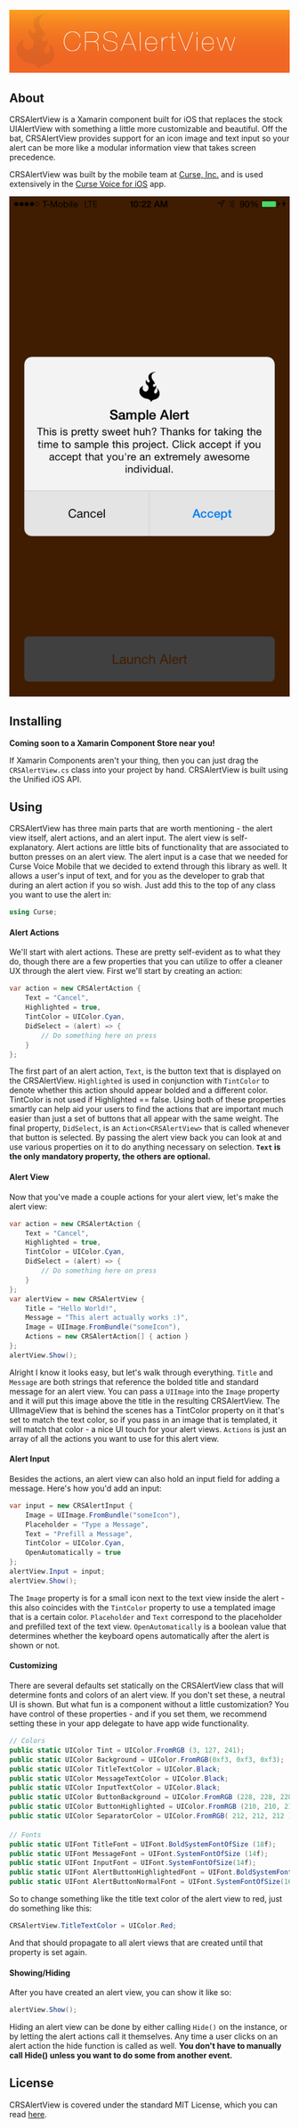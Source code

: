 ![banner](Resources/banner.png)

## About

CRSAlertView is a Xamarin component built for iOS that replaces the stock UIAlertView with something a little more customizable and beautiful. Off the bat, CRSAlertView provides support for an icon image and text input so your alert can be more like a modular information view that takes screen precedence. 

CRSAlertView was built by the mobile team at [Curse, Inc.](https://curseinc.com) and is used extensively in the [Curse Voice for iOS](https://itunes.apple.com/us/app/curse/id935720218) app.

![sample](Resources/sample.png)

## Installing

**Coming soon to a Xamarin Component Store near you!**

If Xamarin Components aren't your thing, then you can just drag the `CRSAlertView.cs` class into your project by hand. CRSAlertView is built using the Unified iOS API.

## Using

CRSAlertView has three main parts that are worth mentioning - the alert view itself, alert actions, and an alert input. The alert view is self-explanatory. Alert actions are little bits of functionality that are associated to button presses on an alert view. The alert input is a case that we needed for Curse Voice Mobile that we decided to extend through this library as well. It allows a user's input of text, and for you as the developer to grab that during an alert action if you so wish. Just add this to the top of any class you want to use the alert in:

```c#
using Curse;
```

#### Alert Actions

We'll start with alert actions. These are pretty self-evident as to what they do, though there are a few properties that you can utilize to offer a cleaner UX through the alert view. First we'll start by creating an action:

```c#
var action = new CRSAlertAction {
	Text = "Cancel",
	Highlighted = true,
	TintColor = UIColor.Cyan,
	DidSelect = (alert) => {
		// Do something here on press
	}
};
```

The first part of an alert action, `Text`, is the button text that is displayed on the CRSAlertView. `Highlighted` is used in conjunction with `TintColor` to denote whether this action should appear bolded and a different color. TintColor is not used if Highlighted == false. Using both of these properties smartly can help aid your users to find the actions that are important much easier than just a set of buttons that all appear with the same weight. The final property, `DidSelect`, is an `Action<CRSAlertView>` that is called whenever that button is selected. By passing the alert view back you can look at and use various properties on it to do anything necessary on selection. **`Text` is the only mandatory property, the others are optional.**

#### Alert View

Now that you've made a couple actions for your alert view, let's make the alert view:

```c#
var action = new CRSAlertAction {
	Text = "Cancel",
	Highlighted = true,
	TintColor = UIColor.Cyan,
	DidSelect = (alert) => {
		// Do something here on press
	}
};
var alertView = new CRSAlertView {
	Title = "Hello World!",
	Message = "This alert actually works :)",
	Image = UIImage.FromBundle("someIcon"),
	Actions = new CRSAlertAction[] { action }
};
alertView.Show();
```

Alright I know it looks easy, but let's walk through everything. `Title` and `Message` are both strings that reference the bolded title and standard message for an alert view. You can pass a `UIImage` into the `Image` property and it will put this image above the title in the resulting CRSAlertView. The UIImageView that is behind the scenes has a TintColor property on it that's set to match the text color, so if you pass in an image that is templated, it will match that color - a nice UI touch for your alert views. `Actions` is just an array of all the actions you want to use for this alert view.

#### Alert Input

Besides the actions, an alert view can also hold an input field for adding a message. Here's how you'd add an input:

```c#
var input = new CRSAlertInput {
	Image = UIImage.FromBundle("someIcon"),
	Placeholder = "Type a Message",
	Text = "Prefill a Message",
	TintColor = UIColor.Cyan,
	OpenAutomatically = true
};
alertView.Input = input;
alertView.Show();
```

The `Image` property is for a small icon next to the text view inside the alert - this also coincides with the `TintColor` property to use a templated image that is a certain color. `Placeholder` and `Text` correspond to the placeholder and prefilled text of the text view. `OpenAutomatically` is a boolean value that determines whether the keyboard opens automatically after the alert is shown or not.


#### Customizing

There are several defaults set statically on the CRSAlertView class that will determine fonts and colors of an alert view. If you don't set these, a neutral UI is shown. But what fun is a component without a little customization? You have control of these properties - and if you set them, we recommend setting these in your app delegate to have app wide functionality.

```c#
// Colors
public static UIColor Tint = UIColor.FromRGB (3, 127, 241);
public static UIColor Background = UIColor.FromRGB(0xf3, 0xf3, 0xf3);
public static UIColor TitleTextColor = UIColor.Black;
public static UIColor MessageTextColor = UIColor.Black;
public static UIColor InputTextColor = UIColor.Black;
public static UIColor ButtonBackground = UIColor.FromRGB (228, 228, 228);
public static UIColor ButtonHighlighted = UIColor.FromRGB (210, 210, 210);
public static UIColor SeparatorColor = UIColor.FromRGB( 212, 212, 212 );

// Fonts
public static UIFont TitleFont = UIFont.BoldSystemFontOfSize (18f);
public static UIFont MessageFont = UIFont.SystemFontOfSize (14f);
public static UIFont InputFont = UIFont.SystemFontOfSize(14f);
public static UIFont AlertButtonHighlightedFont = UIFont.BoldSystemFontOfSize(16f);
public static UIFont AlertButtonNormalFont = UIFont.SystemFontOfSize(16f);
```

So to change something like the title text color of the alert view to red, just do something like this:

```c#
CRSAlertView.TitleTextColor = UIColor.Red;
```

And that should propagate to all alert views that are created until that property is set again.

#### Showing/Hiding

After you have created an alert view, you can show it like so:

```c#
alertView.Show();
```

Hiding an alert view can be done by either calling `Hide()` on the instance, or by letting the alert actions call it themselves. Any time a user clicks on an alert action the hide function is called as well. **You don't have to manually call Hide() unless you want to do some from another event.**

## License

CRSAlertView is covered under the standard MIT License, which you can read [here](LICENSE).